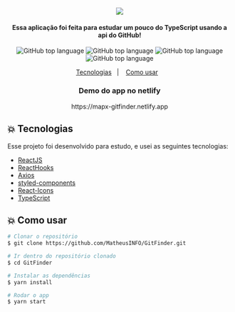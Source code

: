 <h1 align="center">
    <img src="https://user-images.githubusercontent.com/48860569/82843948-2974a180-9eb5-11ea-9fb1-4be4976ef127.png"/>
</h1>

<h4 align="center">
  Essa aplicação foi feita para estudar um pouco do TypeScript usando a api do GitHub!
</h4>

<p align="center">
  <img alt="GitHub top language" src="https://user-images.githubusercontent.com/48860569/82843579-ef56d000-9eb3-11ea-8a0d-93d8e113536b.png">
  <img alt="GitHub top language" src="https://user-images.githubusercontent.com/48860569/82843577-eebe3980-9eb3-11ea-9db3-4c8566ff3bc2.png">
  <img alt="GitHub top language" src="https://user-images.githubusercontent.com/48860569/82843578-eebe3980-9eb3-11ea-9db6-8487dfdcc528.png">
  <img alt="GitHub top language" src="https://user-images.githubusercontent.com/48860569/82843576-ee25a300-9eb3-11ea-8f66-486c1b9749cb.png">

</p>

<p align="center">
  <a href="#boom-tecnologias">Tecnologias</a>&nbsp;&nbsp;&nbsp;|&nbsp;&nbsp;&nbsp;
  <a href="#boom-como-usar">Como usar</a>&nbsp;&nbsp;&nbsp;
</p>


<h3 align="center">
    Demo do app no netlify
</h3>

<p align="center">https://mapx-gitfinder.netlify.app</p>

## :boom: Tecnologias

Esse projeto foi desenvolvido para estudo, e usei as seguintes tecnologias:

-  [ReactJS](https://reactjs.org/)
-  [ReactHooks](https://github.com/rehooks/awesome-react-hooks)
-  [Axios](https://github.com/axios/axios)
-  [styled-components](https://www.styled-components.com/)
-  [React-Icons](https://github.com/react-icons/react-icons)
-  [TypeScript](https://github.com/microsoft/TypeScript)


## :boom: Como usar

```bash
# Clonar o repositório
$ git clone https://github.com/MatheusINFO/GitFinder.git

# Ir dentro do repositório clonado
$ cd GitFinder

# Instalar as dependências
$ yarn install

# Rodar o app
$ yarn start
```
